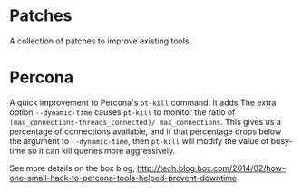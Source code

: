 # Patches

A collection of patches to improve existing tools.

# Percona

A quick improvement to Percona's `pt-kill` command. It adds The extra option `--dynamic-time` causes `pt-kill` to monitor the ratio of `(max_connections-threads_connected)/ max_connections`. This gives us a percentage of connections available, and if that percentage drops below the argument to `--dynamic-time`, then `pt-kill` will modify the value of busy-time so it can kill queries more aggressively.

See more details on the box blog, http://tech.blog.box.com/2014/02/how-one-small-hack-to-percona-tools-helped-prevent-downtime
